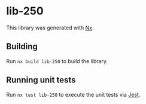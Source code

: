 # lib-250

This library was generated with [Nx](https://nx.dev).

## Building

Run `nx build lib-250` to build the library.

## Running unit tests

Run `nx test lib-250` to execute the unit tests via [Jest](https://jestjs.io).
